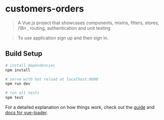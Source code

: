 # customers-orders

> A Vue.js project that showcases components, mixins, filters, stores, i18n , routing, authentication and unit testing

> To use application sign up and then sign in.

## Build Setup

``` bash
# install dependencies
npm install

# serve with hot reload at localhost:8080
npm run dev

# run all tests
npm test
```

For a detailed explanation on how things work, check out the [guide](http://vuejs-templates.github.io/webpack/) and [docs for vue-loader](http://vuejs.github.io/vue-loader).
